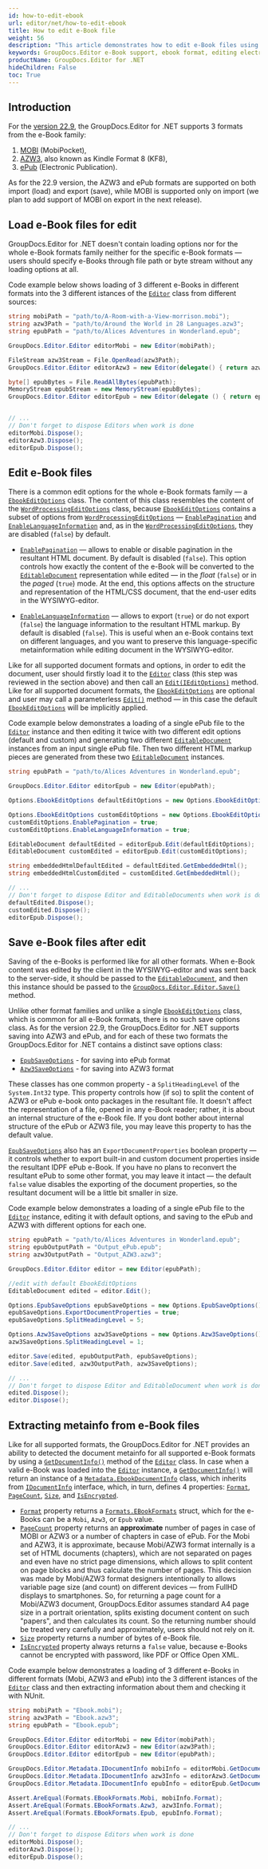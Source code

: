 ```yaml
---
id: how-to-edit-ebook
url: editor/net/how-to-edit-ebook
title: How to edit e-Book file
weight: 56
description: "This article demonstrates how to edit e-Book files using C# programming language."
keywords: GroupDocs.Editor e-Book support, ebook format, editing electronic books, edit e-Book
productName: GroupDocs.Editor for .NET
hideChildren: False
toc: True
---
```

## Introduction

For the [version 22.9](https://docs.groupdocs.com/editor/net/groupdocs-editor-for-net-22-9-release-notes/), the GroupDocs.Editor for .NET supports 3 formats from the e-Book family: 

1. [MOBI](https://docs.fileformat.com/ebook/mobi/) (MobiPocket),
2. [AZW3](https://docs.fileformat.com/ebook/azw3/), also known as Kindle Format 8 (KF8),
3. [ePub](https://docs.fileformat.com/ebook/epub/) (Electronic Publication).

As for the 22.9 version, the AZW3 and ePub formats are supported on both import (load) and export (save), while MOBI is supported only on import (we plan to add support of MOBI on export in the next release).

## Load e-Book files for edit

GroupDocs.Editor for .NET doesn't contain loading options nor for the whole e-Book formats family neither for the specific e-Book formats — users should specify e-Books through file path or byte stream without any loading options at all. 

Code example below shows loading of 3 different e-Books in different formats into the 3 different istances of the [`Editor`](https://reference.groupdocs.com/editor/net/groupdocs.editor/editor) class from different sources:

```csharp
string mobiPath = "path/to/A-Room-with-a-View-morrison.mobi");
string azw3Path = "path/to/Around the World in 28 Languages.azw3";
string epubPath = "path/to/Alices Adventures in Wonderland.epub";

GroupDocs.Editor.Editor editorMobi = new Editor(mobiPath);

FileStream azw3Stream = File.OpenRead(azw3Path);
GroupDocs.Editor.Editor editorAzw3 = new Editor(delegate() { return azw3Stream; });

byte[] epubBytes = File.ReadAllBytes(epubPath);
MemoryStream epubStream = new MemoryStream(epubBytes);
GroupDocs.Editor.Editor editorEpub = new Editor(delegate () { return epubStream; });


// ...
// Don't forget to dispose Editors when work is done
editorMobi.Dispose();
editorAzw3.Dispose();
editorEpub.Dispose();
```

## Edit e-Book files

There is a common edit options for the whole e-Book formats family — a [`EbookEditOptions`](https://reference.groupdocs.com/editor/net/groupdocs.editor.options/ebookeditoptions) class. The content of this class resembles the content of the [`WordProcessingEditOptions`](https://reference.groupdocs.com/editor/net/groupdocs.editor.options/wordprocessingeditoptions) class, because [`EbookEditOptions`](https://reference.groupdocs.com/editor/net/groupdocs.editor.options/ebookeditoptions) contains a subset of options from [`WordProcessingEditOptions`](https://reference.groupdocs.com/editor/net/groupdocs.editor.options/wordprocessingeditoptions) — [`EnablePagination`](https://reference.groupdocs.com/editor/net/groupdocs.editor.options/ebookeditoptions/enablepagination) and [`EnableLanguageInformation`](https://reference.groupdocs.com/editor/net/groupdocs.editor.options/ebookeditoptions/enablelanguageinformation) and, as in the [`WordProcessingEditOptions`](https://reference.groupdocs.com/editor/net/groupdocs.editor.options/wordprocessingeditoptions), they are disabled (`false`) by default.

- [`EnablePagination`](https://reference.groupdocs.com/editor/net/groupdocs.editor.options/ebookeditoptions/enablepagination) — allows to enable or disable pagination in the resultant HTML document. By default is disabled (`false`). This option controls how exactly the content of the e-Book will be converted to the [`EditableDocument`](https://reference.groupdocs.com/editor/net/groupdocs.editor/editabledocument) representation while edited — in the _float_ (`false`) or in the _paged_ (`true`) mode. At the end, this options affects on the structure and representation of the HTML/CSS document, that the end-user edits in the WYSIWYG-editor.

- [`EnableLanguageInformation`](https://reference.groupdocs.com/editor/net/groupdocs.editor.options/ebookeditoptions/enablelanguageinformation) — allows to export (`true`) or do not export (`false`) the language information to the resultant HTML markup. By default is disabled (`false`). This is useful when an e-Book contains text on different languages, and you want to preserve this language-specific metainformation while editing document in the WYSIWYG-editor.

Like for all supported document formats and options, in order to edit the document, user should firstly load it to the [`Editor`](https://reference.groupdocs.com/editor/net/groupdocs.editor/editor) class (this step was reviewed in the section above) and then call an [`Edit(IEditOptions)`](https://reference.groupdocs.com/editor/net/groupdocs.editor/editor/edit/#edit) method. Like for all supported document formats, the [`EbookEditOptions`](https://reference.groupdocs.com/editor/net/groupdocs.editor.options/ebookeditoptions) are optional and user may call a parameterless [`Edit()`](https://reference.groupdocs.com/editor/net/groupdocs.editor/editor/edit) method — in this case the default [`EbookEditOptions`](https://reference.groupdocs.com/editor/net/groupdocs.editor.options/ebookeditoptions) will be implicitly applied.

Code example below demonstrates a loading of a single ePub file to the [`Editor`](https://reference.groupdocs.com/editor/net/groupdocs.editor/editor) instance and then editing it twice with two different edit options (default and custom) and generating two different [`EditableDocument`](https://reference.groupdocs.com/editor/net/groupdocs.editor/editabledocument) instances from an input single ePub file. Then two different HTML markup pieces are generated from these two [`EditableDocument`](https://reference.groupdocs.com/editor/net/groupdocs.editor/editabledocument) instances.

```csharp
string epubPath = "path/to/Alices Adventures in Wonderland.epub";

GroupDocs.Editor.Editor editorEpub = new Editor(epubPath);

Options.EbookEditOptions defaultEditOptions = new Options.EbookEditOptions();

Options.EbookEditOptions customEditOptions = new Options.EbookEditOptions();
customEditOptions.EnablePagination = true;
customEditOptions.EnableLanguageInformation = true;

EditableDocument defaultEdited = editorEpub.Edit(defaultEditOptions);
EditableDocument customEdited = editorEpub.Edit(customEditOptions);

string embeddedHtmlDefaultEdited = defaultEdited.GetEmbeddedHtml();
string embeddedHtmlCustomEdited = customEdited.GetEmbeddedHtml();

// ...
// Don't forget to dispose Editor and EditableDocuments when work is done
defaultEdited.Dispose();
customEdited.Dispose();
editorEpub.Dispose();
```

## Save e-Book files after edit

Saving of the e-Books is performed like for all other formats. When e-Book content was edited by the client in the WYSIWYG-editor and was sent back to the server-side, it should be passed to the [`EditableDocument`](https://reference.groupdocs.com/editor/net/groupdocs.editor/editabledocument), and then this instance should be passed to the [`GroupDocs.Editor.Editor.Save()`](https://reference.groupdocs.com/editor/net/groupdocs.editor/editor/save) method.

Unlike other format families and unlike a single [`EbookEditOptions`](https://reference.groupdocs.com/editor/net/groupdocs.editor.options/ebookeditoptions) class, which is common for all e-Book formats, there is no such save options class. As for the version 22.9, the GroupDocs.Editor for .NET supports saving into AZW3 and ePub, and for each of these two formats the GroupDocs.Editor for .NET contains a distinct save options class:

- [`EpubSaveOptions`](https://reference.groupdocs.com/editor/net/groupdocs.editor.options/epubsaveoptions) - for saving into ePub format
- [`Azw3SaveOptions`](https://reference.groupdocs.com/editor/net/groupdocs.editor.options/azw3saveoptions) - for saving into AZW3 format

These classes has one common property - a `SplitHeadingLevel` of the `System.Int32` type. This property controls how (if so) to split the content of AZW3 or ePub e-book onto packages in the resultant file. It doesn't affect the representation of a file, opened in any e-Book reader; rather, it is about an internal structure of the e-Book file. If you dont bother about internal structure of the ePub or AZW3 file, you may leave this property to has the default value.

[`EpubSaveOptions`](https://reference.groupdocs.com/editor/net/groupdocs.editor.options/epubsaveoptions) also has an `ExportDocumentProperties` boolean property — it controls whether to export built-in and custom document properties inside the resultant IDPF ePub e-Book. If you have no plans to reconvert the resultant ePub to some other format, you may leave it intact — the default `false` value disables the exporting of the document properties, so the resultant document will be a little bit smaller in size.

Code example below demonstrates a loading of a single ePub file to the [`Editor`](https://reference.groupdocs.com/editor/net/groupdocs.editor/editor) instance, editing it with default options, and saving to the ePub and AZW3 with different options for each one.

```csharp
string epubPath = "path/to/Alices Adventures in Wonderland.epub";
string epubOutputPath = "Output_ePub.epub";
string azw3OutputPath = "Output_AZW3.azw3";

GroupDocs.Editor.Editor editor = new Editor(epubPath);

//edit with default EbookEditOptions
EditableDocument edited = editor.Edit();

Options.EpubSaveOptions epubSaveOptions = new Options.EpubSaveOptions();
epubSaveOptions.ExportDocumentProperties = true;
epubSaveOptions.SplitHeadingLevel = 5;

Options.Azw3SaveOptions azw3SaveOptions = new Options.Azw3SaveOptions();
azw3SaveOptions.SplitHeadingLevel = 1;

editor.Save(edited, epubOutputPath, epubSaveOptions);
editor.Save(edited, azw3OutputPath, azw3SaveOptions);

// ...
// Don't forget to dispose Editor and EditableDocument when work is done
edited.Dispose();
editor.Dispose();
```

## Extracting metainfo from e-Book files

Like for all supported formats, the GroupDocs.Editor for .NET provides an ability to detected the document metainfo for all supported e-Book formats by using a [`GetDocumentInfo()`](https://reference.groupdocs.com/editor/net/groupdocs.editor/editor/getdocumentinfo) method of the [`Editor`](https://reference.groupdocs.com/editor/net/groupdocs.editor/editor) class. In case when a valid e-Book was loaded into the [`Editor`](https://reference.groupdocs.com/editor/net/groupdocs.editor/editor) instance, a [`GetDocumentInfo()`](https://reference.groupdocs.com/editor/net/groupdocs.editor/editor/getdocumentinfo) will return an instance of a [`Metadata.EbookDocumentInfo`](https://reference.groupdocs.com/editor/net/groupdocs.editor.metadata/ebookdocumentinfo) class, which inherits from [`IDocumentInfo`](https://reference.groupdocs.com/editor/net/groupdocs.editor.metadata/idocumentinfo) interface, which, in turn, defines 4 properties: [`Format`](https://reference.groupdocs.com/editor/net/groupdocs.editor.metadata/idocumentinfo/format), [`PageCount`](https://reference.groupdocs.com/editor/net/groupdocs.editor.metadata/idocumentinfo/pagecount), [`Size`](https://reference.groupdocs.com/editor/net/groupdocs.editor.metadata/idocumentinfo/size), and [`IsEncrypted`](https://reference.groupdocs.com/editor/net/groupdocs.editor.metadata/idocumentinfo/isencrypted).

- [`Format`](https://reference.groupdocs.com/editor/net/groupdocs.editor.metadata/ebookdocumentinfo/format) property returns a [`Formats.EBookFormats`](https://reference.groupdocs.com/editor/net/groupdocs.editor.formats/ebookformats) struct, which for the e-Books can be a `Mobi`, `Azw3`, or `Epub` value.
- [`PageCount`](https://reference.groupdocs.com/editor/net/groupdocs.editor.metadata/ebookdocumentinfo/pagecount) property returns an **approximate** number of pages in case of MOBI or AZW3 or a number of chapters in case of ePub. For the Mobi and AZW3, it is approximate, because Mobi/AZW3 format internally is a set of HTML documents (chapters), which are not separated on pages and even have no strict page dimensions, which allows to split content on page blocks and thus calculate the number of pages. This decision was made by Mobi/AZW3 format designers intentionally to allows variable page size (and count) on different devices — from FullHD displays to smartphones. So, for returning a page count for a Mobi/AZW3 document, GroupDocs.Editor assumes standard A4 page size in a portrait orientation, splits existing document content on such "papers", and then calculates its count. So the returning number should be treated very carefully and approximately, users should not rely on it.
- [`Size`](https://reference.groupdocs.com/editor/net/groupdocs.editor.metadata/ebookdocumentinfo/size) property returns a number of bytes of e-Book file.
- [`IsEncrypted`](https://reference.groupdocs.com/editor/net/groupdocs.editor.metadata/ebookdocumentinfo/isencrypted) property always returns a `false` value, because e-Books cannot be encrypted with password, like PDF or Office Open XML.

Code example below demonstrates a loading of 3 different e-Books in different formats (Mobi, AZW3 and ePub) into the 3 different istances of the [`Editor`](https://reference.groupdocs.com/editor/net/groupdocs.editor/editor) class and then extracting information about them and checking it with NUnit.

```csharp
string mobiPath = "Ebook.mobi");
string azw3Path = "Ebook.azw3";
string epubPath = "Ebook.epub";

GroupDocs.Editor.Editor editorMobi = new Editor(mobiPath);                        
GroupDocs.Editor.Editor editorAzw3 = new Editor(azw3Path);
GroupDocs.Editor.Editor editorEpub = new Editor(epubPath);

GroupDocs.Editor.Metadata.IDocumentInfo mobiInfo = editorMobi.GetDocumentInfo(null);
GroupDocs.Editor.Metadata.IDocumentInfo azw3Info = editorAzw3.GetDocumentInfo(null);
GroupDocs.Editor.Metadata.IDocumentInfo epubInfo = editorEpub.GetDocumentInfo(null);

Assert.AreEqual(Formats.EBookFormats.Mobi, mobiInfo.Format);
Assert.AreEqual(Formats.EBookFormats.Azw3, azw3Info.Format);
Assert.AreEqual(Formats.EBookFormats.Epub, epubInfo.Format);

// ...
// Don't forget to dispose Editors when work is done
editorMobi.Dispose();
editorAzw3.Dispose();
editorEpub.Dispose();
```









